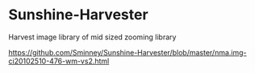 # Sunshine-Harvester
Harvest image library of mid sized zooming library

https://github.com/Sminney/Sunshine-Harvester/blob/master/nma.img-ci20102510-476-wm-vs2.html

